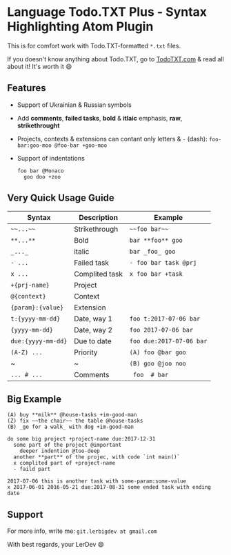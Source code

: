 # Language Todo.TXT Plus - Syntax Highlighting Atom Plugin

This is for comfort work with Todo.TXT-formatted `*.txt` files.

If you doesn't know anything about Todo.TXT, go to [TodoTXT.com](http://todotxt.com) & read all about it! It's worth it :smile:


## Features

- Support of Ukrainian & Russian symbols
- Add **comments**, **failed tasks**, **bold** & **itlaic** emphasis, **raw**, **strikethrought**
- Projects, contexts & extensions can contant only letters & `-` (dash): `foo-bar:goo-moo @foo-bar +goo-moo`
- Support of indentations

  ```TodoTXT
  foo bar @Monaco
    goo doo +zoo
  ```


## Very Quick Usage Guide

Syntax        | Description     | Example
---           | ---             | ---
`~~...~~`     | Strikethrough   | `~~foo bar~~`
`**...**`     | Bold            | `bar **foo** goo`
`_..._`       | italic          | `bar _foo_ goo`
`- ...`       | Failed task     | `- foo bar task @prj`
`x ...`       | Complited task  | `x foo bar +task`
`+{prj-name}` | Project         | 
`@{context}`  | Context         | 
`{param}:{value}` | Extension   | 
`t:{yyyy-mm-dd}` | Date, way 1  | `foo t:2017-07-06 bar` 
`{yyyy-mm-dd}` | Date, way 2    | `foo 2017-07-06 bar`
`due:{yyyy-mm-dd}` | Due to date | `foo due:2017-07-06 bar`
`(A-Z) ...`   | Priority        | `(A) foo @bar goo` 
~             | ~               | `(B) goo @joo noo` 
`... # ...`   | Comments        | ` foo  # bar`



## Big Example

```TodoTXT
(A) buy **milk** @house-tasks +im-good-man
(Z) fix ~~the chair~~ the table @house-tasks
(B) _go for a walk_ with dog +im-good-man

do some big project +project-name due:2017-12-31
  some part of the project @important
    deeper indention @too-deep
  another **part** of the projec, with code `int main()`
  x complited part of +project-name
  - faild part
  
2017-07-06 this is another task with some-param:some-value
x 2017-06-01 2016-05-21 due:2017-08-31 some ended task with ending date
```



## Support

For more info, write me: `git.lerbigdev at gmail.com`

With best regards, your LerDev :smile:
